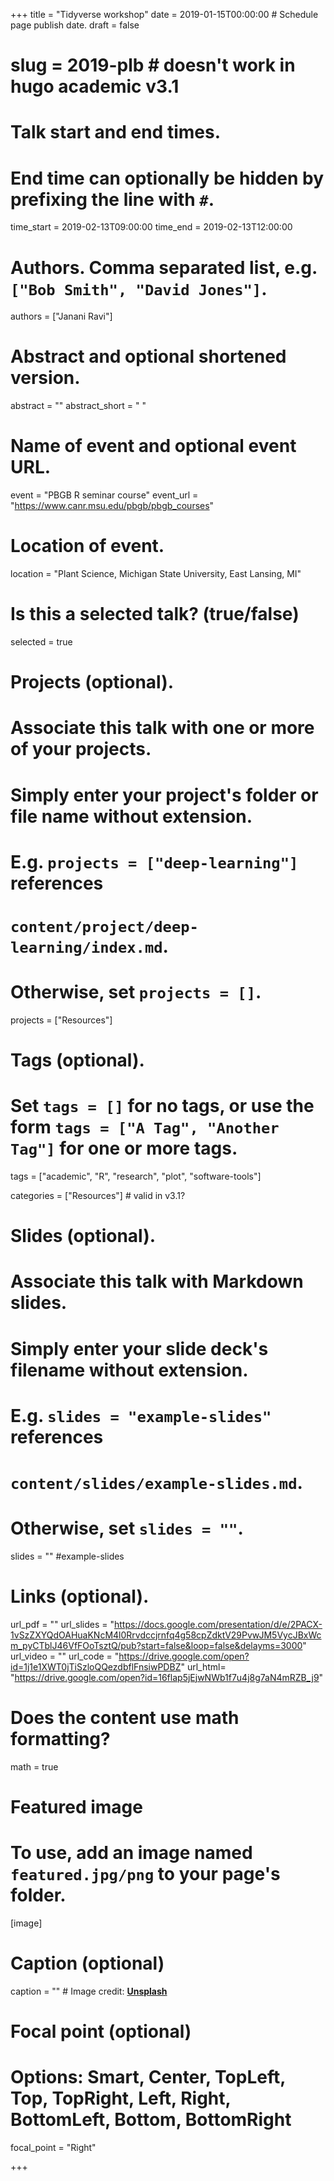 +++
title = "Tidyverse workshop"
date = 2019-01-15T00:00:00  # Schedule page publish date.
draft = false
# slug = 2019-plb # doesn't work in hugo academic v3.1

# Talk start and end times.
#   End time can optionally be hidden by prefixing the line with `#`.
time_start = 2019-02-13T09:00:00
time_end = 2019-02-13T12:00:00

# Authors. Comma separated list, e.g. `["Bob Smith", "David Jones"]`.
authors = ["Janani Ravi"]

# Abstract and optional shortened version.
abstract = ""
abstract_short = " "

# Name of event and optional event URL.
event = "PBGB R seminar course"
event_url = "https://www.canr.msu.edu/pbgb/pbgb_courses"

# Location of event.
location = "Plant Science, Michigan State University, East Lansing, MI"

# Is this a selected talk? (true/false)
selected = true

# Projects (optional).
#   Associate this talk with one or more of your projects.
#   Simply enter your project's folder or file name without extension.
#   E.g. `projects = ["deep-learning"]` references 
#   `content/project/deep-learning/index.md`.
#   Otherwise, set `projects = []`.
projects = ["Resources"]

# Tags (optional).
#   Set `tags = []` for no tags, or use the form `tags = ["A Tag", "Another Tag"]` for one or more tags.
tags = ["academic", "R", "research", "plot", "software-tools"]

categories = ["Resources"] # valid in v3.1?
  
# Slides (optional).
#   Associate this talk with Markdown slides.
#   Simply enter your slide deck's filename without extension.
#   E.g. `slides = "example-slides"` references 
#   `content/slides/example-slides.md`.
#   Otherwise, set `slides = ""`.
slides = "" #example-slides

# Links (optional).
url_pdf = ""
url_slides = "https://docs.google.com/presentation/d/e/2PACX-1vSzZXYQdOAHuaKNcM4l0Rrvdccjrnfq4g58cpZdktV29PvwJM5VycJBxWcm_pyCTblJ46VfFOoTsztQ/pub?start=false&loop=false&delayms=3000"
url_video = ""
url_code = "https://drive.google.com/open?id=1j1e1XWT0jTiSzloQQezdbflFnsiwPDBZ"
url_html= "https://drive.google.com/open?id=16flap5jEjwNWb1f7u4j8g7aN4mRZB_j9"

# Does the content use math formatting?
math = true

# Featured image
# To use, add an image named `featured.jpg/png` to your page's folder. 
[image]
  # Caption (optional)
  caption = "" # Image credit: [**Unsplash**](https://unsplash.com/photos/bzdhc5b3Bxs)

  # Focal point (optional)
  # Options: Smart, Center, TopLeft, Top, TopRight, Left, Right, BottomLeft, Bottom, BottomRight
  focal_point = "Right"

+++

